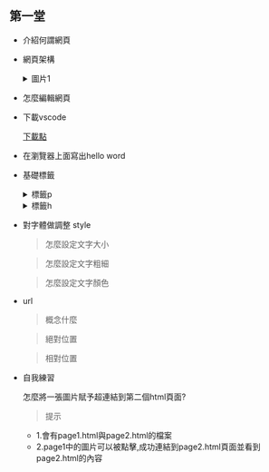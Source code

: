 ## 第一堂

- 介紹何謂網頁
- 網頁架構

    <details>
        <summary>圖片1</summary>
        <img src="./images/1667568694826.jpg">
    </details>

- 怎麼編輯網頁
- 下載vscode

    <a href="https://code.visualstudio.com/">下載點</a>
- 在瀏覽器上面寫出hello word
- 基礎標籤 
    <details>
    <summary>標籤p</summary>

    ```html
    <p> hello word</p>
    ```
    </details>

    <details>
    <summary>標籤h</summary>

    ```html
    <h1> hello word</h1>
    ```
    </details>


    
- 對字體做調整 style 
    > 怎麼設定文字大小

    > 怎麼設定文字粗細

    > 怎麼設定文字顏色
- url
    > 概念什麼

    > 絕對位置
    
    > 相對位置

- 自我練習

    怎麼將一張圖片賦予超連結到第二個html頁面?

    >提示

    - 1.會有page1.html與page2.html的檔案  
    - 2.page1中的圖片可以被點擊,成功連結到page2.html頁面並看到page2.html的內容

